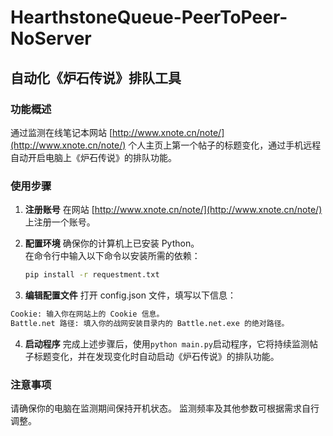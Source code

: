 # HearthstoneQueue-PeerToPeer-NoServer

## 自动化《炉石传说》排队工具

### 功能概述
通过监测在线笔记本网站 [http://www.xnote.cn/note/](http://www.xnote.cn/note/) 个人主页上第一个帖子的标题变化，通过手机远程自动开启电脑上《炉石传说》的排队功能。

### 使用步骤

1. **注册账号**
   在网站 [http://www.xnote.cn/note/](http://www.xnote.cn/note/) 上注册一个账号。

2. **配置环境**
   确保你的计算机上已安装 Python。  
   在命令行中输入以下命令以安装所需的依赖：
   ```bash
   pip install -r requestment.txt

3.  **编辑配置文件**
   打开 config.json 文件，填写以下信息：

   ```bash
   Cookie: 输入你在网站上的 Cookie 信息。
   Battle.net 路径: 填入你的战网安装目录内的 Battle.net.exe 的绝对路径。
   ```
4.  **启动程序**
   完成上述步骤后，使用```python main.py```启动程序，它将持续监测帖子标题变化，并在发现变化时自动启动《炉石传说》的排队功能。

### 注意事项
请确保你的电脑在监测期间保持开机状态。
监测频率及其他参数可根据需求自行调整。
